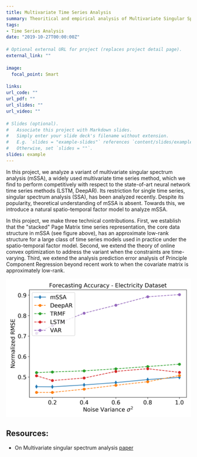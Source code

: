 ```yaml
---
title: Multivariate Time Series Analysis  
summary: Theoritical and empirical analysis of Multivariate Singular Spectrum Analysis (mSSA).
tags:
- Time Series Analysis
date: "2019-10-27T00:00:00Z"

# Optional external URL for project (replaces project detail page).
external_link: ""

image:
  focal_point: Smart

links:
url_code: ""
url_pdf: ""
url_slides: ""
url_video: ""

# Slides (optional).
#   Associate this project with Markdown slides.
#   Simply enter your slide deck's filename without extension.
#   E.g. `slides = "example-slides"` references `content/slides/example-slides.md`.
#   Otherwise, set `slides = ""`.
slides: example
---
```


In this project, we analyze a variant of multivariate singular spectrum analysis (mSSA), a widely used multivariate time series method, which we find to perform competitively with respect to the state-of-art neural network time series methods (LSTM, DeepAR). Its restriction for single time series, singular spectrum analysis (SSA), has been analyzed recently. Despite its popularity, theoretical understanding of mSSA is absent. Towards this, we introduce a natural spatio-temporal factor model to analyze mSSA. 

In this project, we make three technical contributions. First, we establish that the "stacked" Page Matrix time series representation, the core data structure in mSSA (see figure above), has an approximate low-rank structure for a large class of time series models used in practice under the spatio-temporal factor model. Second, we extend the theory of online convex optimization to address the variant when the constraints are time-varying. Third, we extend the analysis prediction error analysis of Principle Component Regression beyond recent work to when the covariate matrix is approximately low-rank.


![mSSA vs SOTA](elec_f_sigma.png)

## Resources:
- On Multivariate singular spectrum analysis [paper](/publication/mssa)
